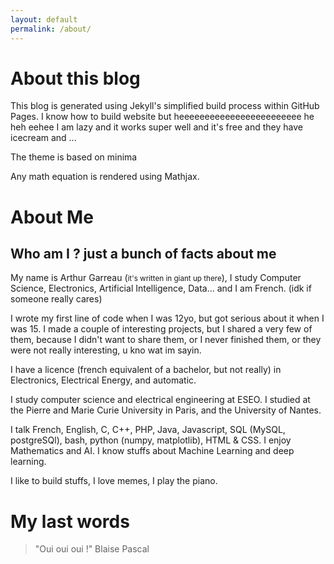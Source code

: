 ```yaml
---
layout: default
permalink: /about/
---
```


# About this blog

This blog is generated using Jekyll's simplified build process within GitHub Pages.
I know how to build website but heeeeeeeeeeeeeeeeeeeeeeee he heh eehee I am lazy and
it works super well and it's free and they have icecream and ...

The theme is based on minima

Any math equation is rendered using Mathjax.

# About Me

## Who am I ? just a bunch of facts about me

My name is Arthur Garreau (<small>it's written in giant up there</small>), I
study Computer Science, Electronics, Artificial Intelligence, Data... and I am
French. (idk if someone really cares)

I wrote my first line of code when I was 12yo, but got serious about it when I
was 15. I made a couple of interesting projects, but I shared a very few of
them, because I didn't want to share them, or I never finished them, or they
were not really interesting, u kno wat im sayin.

I have a licence (french equivalent of a bachelor, but not really) in
Electronics, Electrical Energy, and automatic.

I study computer science and electrical engineering at ESEO.
I studied at the Pierre and Marie Curie University in Paris, and the University
of Nantes.

I talk French, English, C, C++, PHP, Java, Javascript, SQL (MySQL, postgreSQl),
bash, python (numpy, matplotlib), HTML & CSS. I enjoy Mathematics and AI. I
know stuffs about Machine Learning and deep learning. 

I like to build stuffs, I love memes, I play the piano.

# My last words

> "Oui oui oui !" Blaise Pascal

